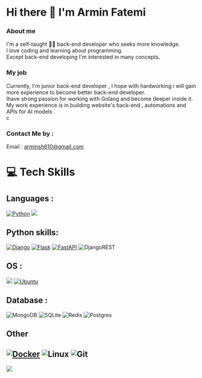 # Hi there 👋 I'm Armin Fatemi

### About me

I'm a self-taught 🧑‍💻 back-end developer who seeks more knowledge. <br>
I love coding and learning about programming. <br>
Except back-end developing I'm interested in many concepts.<br>

### My job

Currently, I'm junior back-end developer , I hope with hardworking i will gain more experience to become better back-end developer. <br>
Ihave strong passion for working with Golang and become deeper inside it.<br>
My work experience is in building website's back-end , automations and APIs for AI models .<br>c

### Contact Me by :

Email : arminsh610@gmail.com

# 💻 Tech Skills

## Languages :

[![Python](https://img.shields.io/badge/Python-3776AB?style=for-the-badge&logo=python&logoColor=white)](https://img.shields.io/badge/Python-3776AB.svg?style=for-the-badge&logo=Python&logoColor=white)
![](https://img.shields.io/badge/Go-00ADD8?style=for-the-badge&logo=go&logoColor=white)

## Python skills:

[![Django](https://img.shields.io/badge/django-%23092E20.svg?style=for-the-badge&logo=django&logoColor=white)](https://img.shields.io/badge/MongoDB-47A248.svg?style=for-the-badge&logo=MongoDB&logoColor=white)
[![Flask](https://img.shields.io/badge/Flask-000000?style=for-the-badge&logo=flask&logoColor=white)](https://img.shields.io/badge/Flask-000000.svg?style=for-the-badge&logo=Flask&logoColor=white)
[![FastAPI](https://img.shields.io/badge/FastAPI-005571?style=for-the-badge&logo=fastapi)](https://img.shields.io/badge/FastAPI-009688.svg?style=for-the-badge&logo=FastAPI&logoColor=white)
![DjangoREST](https://img.shields.io/badge/DJANGO-REST-ff1709?style=for-the-badge&logo=django&logoColor=white&color=ff1709&labelColor=gray)

## OS :

![](https://img.shields.io/badge/Fedora-294172?style=for-the-badge&logo=fedora&logoColor=white)
[![Ubuntu](https://img.shields.io/badge/Ubuntu-E95420?style=for-the-badge&logo=ubuntu&logoColor=white)](https://img.shields.io/badge/Ubuntu-E95420.svg?style=for-the-badge&logo=Ubuntu&logoColor=white)

## Database :

![MongoDB](https://img.shields.io/badge/MongoDB-47A248.svg?style=for-the-badge&logo=MongoDB&logoColor=white)
![SQLite](https://img.shields.io/badge/SQLite-07405E?style=for-the-badge&logo=sqlite&logoColor=white)
![Redis](https://img.shields.io/badge/redis-%23DD0031.svg?&style=for-the-badge&logo=redis&logoColor=white)
![Postgres](https://img.shields.io/badge/PostgreSQL-316192?style=for-the-badge&logo=postgresql&logoColor=white)

## Other

[![Docker](https://img.shields.io/badge/docker-%230db7ed.svg?style=for-the-badge&logo=docker&logoColor=white)](https://img.shields.io/badge/Docker-2496ED.svg?style=for-the-badge&logo=Docker&logoColor=white)
![Linux](https://img.shields.io/badge/Linux-FCC624?style=for-the-badge&logo=linux&logoColor=black)
![Git](https://img.shields.io/badge/GIT-E44C30?style=for-the-badge&logo=git&logoColor=white)
---
[![](https://visitcount.itsvg.in/api?id=arminshfatemi&icon=3&color=1)](https://visitcount.itsvg.in)


